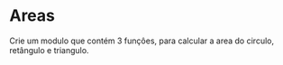 # Areas
Crie um modulo que contém 3 funçôes, para calcular a area do circulo, retângulo e triangulo. 
